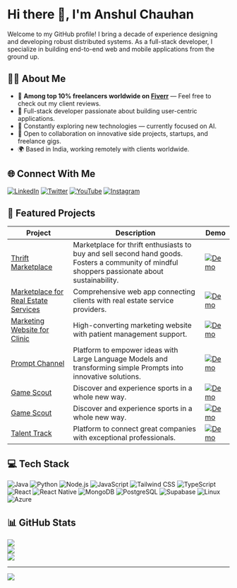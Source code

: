 # Hi there 👋, I'm Anshul Chauhan

Welcome to my GitHub profile! I bring a decade of experience designing and developing robust distributed systems. As a full-stack developer, I specialize in building end-to-end web and mobile applications from the ground up.

## 👨‍💻 About Me

- 🥇 **Among top 10% freelancers worldwide on [Fiverr](https://www.fiverr.com/anshulchauha?public_mode=true)** — Feel free to check out my client reviews.
- 🚀 Full-stack developer passionate about building user-centric applications.
- 🧠 Constantly exploring new technologies — currently focused on AI.
- 🤝 Open to collaboration on innovative side projects, startups, and freelance gigs.
- 🌍 Based in India, working remotely with clients worldwide.

## 🌐 Connect With Me

[![LinkedIn](https://img.shields.io/badge/LinkedIn-%230077B5.svg?logo=linkedin&logoColor=white)](https://linkedin.com/in/anshuldevx)
[![Twitter](https://img.shields.io/badge/Twitter-%231DA1F2.svg?logo=Twitter&logoColor=white)](https://twitter.com/anshuldevx)
[![YouTube](https://img.shields.io/badge/YouTube-FF0000.svg?logo=YouTube&logoColor=white)](https://youtube.com/@anshuldevx)
[![Instagram](https://img.shields.io/badge/Instagram-%23E4405F.svg?logo=Instagram&logoColor=white)](https://instagram.com/anshuldevx)

## 🚀 Featured Projects

| Project | Description | Demo |
|---------|-------------|------|
| [Thrift Marketplace](https://www.thriftguideus.com/) | Marketplace for thrift enthusiasts to buy and sell second hand goods. Fosters a community of mindful shoppers passionate about sustainability. | [![Demo](https://img.shields.io/badge/demo-%E2%86%92-brightgreen?style=flat&logo=web&logoColor=white)](https://www.thriftguideus.com/) |
| [Marketplace for Real Estate Services](https://ambitious-river-07b28f600.4.azurestaticapps.net/) | Comprehensive web app connecting clients with real estate service providers. | [![Demo](https://img.shields.io/badge/demo-%E2%86%92-brightgreen?style=flat&logo=web&logoColor=white)](https://ambitious-river-07b28f600.4.azurestaticapps.net/) |
| [Marketing Website for Clinic](https://www.sharanyacare.com/) | High-converting marketing website with patient management support. | [![Demo](https://img.shields.io/badge/demo-%E2%86%92-brightgreen?style=flat&logo=web&logoColor=white)](https://www.sharanyacare.com/) |
| [Prompt Channel](https://www.promptchannel.com/) | Platform to empower ideas with Large Language Models and transforming simple Prompts into innovative solutions. | [![Demo](https://img.shields.io/badge/demo-%E2%86%92-brightgreen?style=flat&logo=web&logoColor=white)](https://www.promptchannel.com/) |
| [Game Scout](https://witty-bush-084410d00.6.azurestaticapps.net/) | Discover and experience sports in a whole new way. | [![Demo](https://img.shields.io/badge/demo-%E2%86%92-brightgreen?style=flat&logo=web&logoColor=white)](https://witty-bush-084410d00.6.azurestaticapps.net/) |
| [Game Scout](https://witty-bush-084410d00.6.azurestaticapps.net/) | Discover and experience sports in a whole new way. | [![Demo](https://img.shields.io/badge/demo-%E2%86%92-brightgreen?style=flat&logo=web&logoColor=white)](https://witty-bush-084410d00.6.azurestaticapps.net/) |
| [Talent Track](https://witty-grass-0cec95200.6.azurestaticapps.net/) | Platform to connect great companies with exceptional professionals. | [![Demo](https://img.shields.io/badge/demo-%E2%86%92-brightgreen?style=flat&logo=web&logoColor=white)](https://witty-grass-0cec95200.6.azurestaticapps.net/) |

## 💻 Tech Stack

![Java](https://img.shields.io/badge/Java-%23ED8B00.svg?style=for-the-badge&logo=openjdk&logoColor=white)
![Python](https://img.shields.io/badge/Python-3670A0?style=for-the-badge&logo=python&logoColor=ffdd54)
![Node.js](https://img.shields.io/badge/Node.js-6DA55F?style=for-the-badge&logo=node.js&logoColor=white)
![JavaScript](https://img.shields.io/badge/JavaScript-%23323330.svg?style=for-the-badge&logo=javascript&logoColor=%23F7DF1E)
![Tailwind CSS](https://img.shields.io/badge/Tailwind_CSS-38B2AC?style=for-the-badge&logo=tailwind-css&logoColor=white)
![TypeScript](https://img.shields.io/badge/TypeScript-%23007ACC.svg?style=for-the-badge&logo=typescript&logoColor=white)
![React](https://img.shields.io/badge/React-%2320232a.svg?style=for-the-badge&logo=react&logoColor=%2361DAFB)
![React Native](https://img.shields.io/badge/React_Native-20232A?style=for-the-badge&logo=react&logoColor=61DAFB)
![MongoDB](https://img.shields.io/badge/MongoDB-%234ea94b.svg?style=for-the-badge&logo=mongodb&logoColor=white)
![PostgreSQL](https://img.shields.io/badge/PostgreSQL-%23336791.svg?style=for-the-badge&logo=postgresql&logoColor=white)
![Supabase](https://img.shields.io/badge/Supabase-3ECF8E?style=for-the-badge&logo=supabase&logoColor=white)
![Linux](https://img.shields.io/badge/Linux-FCC624?style=for-the-badge&logo=linux&logoColor=black)
![Azure](https://img.shields.io/badge/Azure-0078D4?style=for-the-badge&logo=azure-devops&logoColor=white)

## 📊 GitHub Stats

![](https://github-readme-stats.vercel.app/api?username=anshuldevx&theme=dark&hide_border=false&include_all_commits=true&count_private=true)<br/>
![](https://github-readme-streak-stats.herokuapp.com/?user=anshuldevx&theme=dark&hide_border=false)<br/>
![](https://github-readme-stats.vercel.app/api/top-langs/?username=anshuldevx&theme=dark&hide_border=false&include_all_commits=true&count_private=true&layout=compact)

---

[![](https://visitcount.itsvg.in/api?id=anshuldevx&icon=0&color=0)](https://visitcount.itsvg.in)
